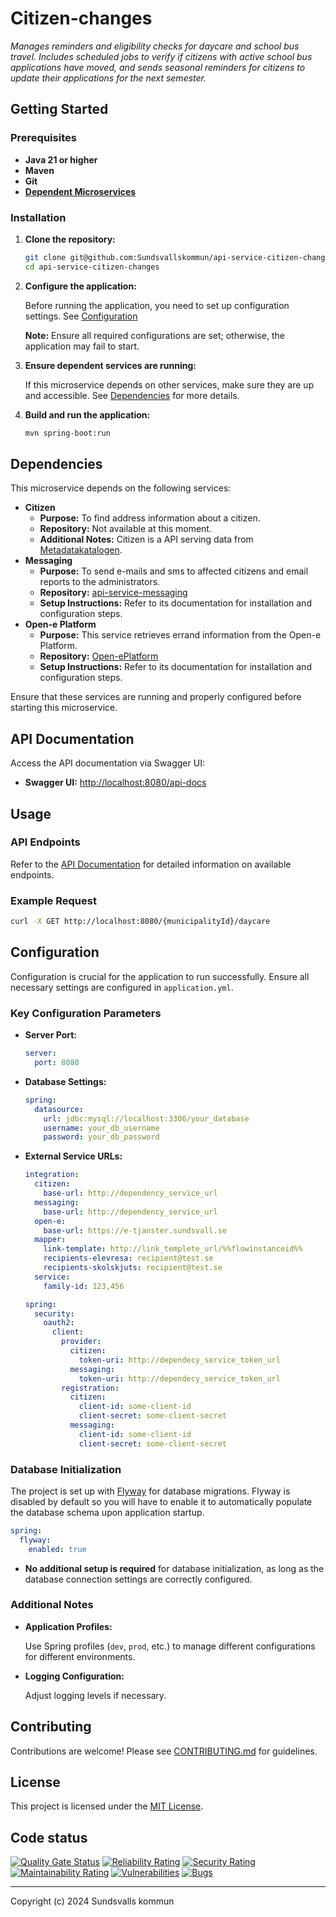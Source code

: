 # Citizen-changes

_Manages reminders and eligibility checks for daycare and school bus travel. Includes scheduled jobs to verify if citizens with active school bus applications have moved, and sends seasonal reminders for citizens to update their applications for the next semester._

## Getting Started

### Prerequisites

- **Java 21 or higher**
- **Maven**
- **Git**
- **[Dependent Microservices](#dependencies)**

### Installation

1. **Clone the repository:**

   ```bash
   git clone git@github.com:Sundsvallskommun/api-service-citizen-changes.git
   cd api-service-citizen-changes
   ```
2. **Configure the application:**

   Before running the application, you need to set up configuration settings.
   See [Configuration](#Configuration)

   **Note:** Ensure all required configurations are set; otherwise, the application may fail to start.

3. **Ensure dependent services are running:**

   If this microservice depends on other services, make sure they are up and accessible. See [Dependencies](#dependencies) for more details.

4. **Build and run the application:**

   ```bash
   mvn spring-boot:run
   ```

## Dependencies

This microservice depends on the following services:

- **Citizen**
  - **Purpose:** To find address information about a citizen.
  - **Repository:** Not available at this moment.
  - **Additional Notes:** Citizen is a API serving data from [Metadatakatalogen](https://utveckling.sundsvall.se/digital-infrastruktur/metakatalogen).
- **Messaging**
  - **Purpose:** To send e-mails and sms to affected citizens and email reports to the administrators.
  - **Repository:** [api-service-messaging](https://github.com/Sundsvallskommun/api-service-messaging)
  - **Setup Instructions:** Refer to its documentation for installation and configuration steps.
- **Open-e Platform**
  - **Purpose:** This service retrieves errand information from the Open-e Platform.
  - **Repository:** [Open-ePlatform](https://github.com/Open-ePlatform/Open-ePlatform)
  - **Setup Instructions:** Refer to its documentation for installation and configuration steps.

Ensure that these services are running and properly configured before starting this microservice.

## API Documentation

Access the API documentation via Swagger UI:

- **Swagger UI:** [http://localhost:8080/api-docs](http://localhost:8080/api-docs)

## Usage

### API Endpoints

Refer to the [API Documentation](#api-documentation) for detailed information on available endpoints.

### Example Request

```bash
curl -X GET http://localhost:8080/{municipalityId}/daycare
```

## Configuration

Configuration is crucial for the application to run successfully. Ensure all necessary settings are configured in `application.yml`.

### Key Configuration Parameters

- **Server Port:**

  ```yaml
  server:
    port: 8080
  ```
- **Database Settings:**

  ```yaml
  spring:
    datasource:
      url: jdbc:mysql://localhost:3306/your_database
      username: your_db_username
      password: your_db_password
  ```
- **External Service URLs:**

  ```yaml
  integration:
    citizen:
      base-url: http://dependency_service_url
    messaging:
      base-url: http://dependency_service_url
    open-e:
      base-url: https://e-tjanster.sundsvall.se
    mapper:
      link-template: http://link_templete_url/%%flowinstanceid%%
      recipients-elevresa: recipient@test.se
      recipients-skolskjuts: recipient@test.se
    service:
      family-id: 123,456

  spring:
    security:
      oauth2:
        client:
          provider:
            citizen:
              token-uri: http://dependecy_service_token_url
            messaging:
              token-uri: http://dependecy_service_token_url
          registration:
            citizen:
              client-id: some-client-id
              client-secret: some-client-secret
            messaging:
              client-id: some-client-id
              client-secret: some-client-secret
  ```

### Database Initialization

The project is set up with [Flyway](https://github.com/flyway/flyway) for database migrations. Flyway is disabled by default so you will have to enable it to automatically populate the database schema upon application startup.

```yaml
spring:
  flyway:
    enabled: true
```

- **No additional setup is required** for database initialization, as long as the database connection settings are correctly configured.

### Additional Notes

- **Application Profiles:**

  Use Spring profiles (`dev`, `prod`, etc.) to manage different configurations for different environments.

- **Logging Configuration:**

  Adjust logging levels if necessary.

## Contributing

Contributions are welcome! Please see [CONTRIBUTING.md](https://github.com/Sundsvallskommun/.github/blob/main/.github/CONTRIBUTING.md) for guidelines.

## License

This project is licensed under the [MIT License](LICENSE).

## Code status

[![Quality Gate Status](https://sonarcloud.io/api/project_badges/measure?project=Sundsvallskommun_api-service-citizen-changes&metric=alert_status)](https://sonarcloud.io/summary/overall?id=Sundsvallskommun_api-service-citizen-changes)
[![Reliability Rating](https://sonarcloud.io/api/project_badges/measure?project=Sundsvallskommun_api-service-citizen-changes&metric=reliability_rating)](https://sonarcloud.io/summary/overall?id=Sundsvallskommun_api-service-citizen-changes)
[![Security Rating](https://sonarcloud.io/api/project_badges/measure?project=Sundsvallskommun_api-service-citizen-changes&metric=security_rating)](https://sonarcloud.io/summary/overall?id=Sundsvallskommun_api-service-citizen-changes)
[![Maintainability Rating](https://sonarcloud.io/api/project_badges/measure?project=Sundsvallskommun_api-service-citizen-changes&metric=sqale_rating)](https://sonarcloud.io/summary/overall?id=Sundsvallskommun_api-service-citizen-changes)
[![Vulnerabilities](https://sonarcloud.io/api/project_badges/measure?project=Sundsvallskommun_api-service-citizen-changes&metric=vulnerabilities)](https://sonarcloud.io/summary/overall?id=Sundsvallskommun_api-service-citizen-changes)
[![Bugs](https://sonarcloud.io/api/project_badges/measure?project=Sundsvallskommun_api-service-citizen-changes&metric=bugs)](https://sonarcloud.io/summary/overall?id=Sundsvallskommun_api-service-citizen-changes)

---

Copyright (c) 2024 Sundsvalls kommun
